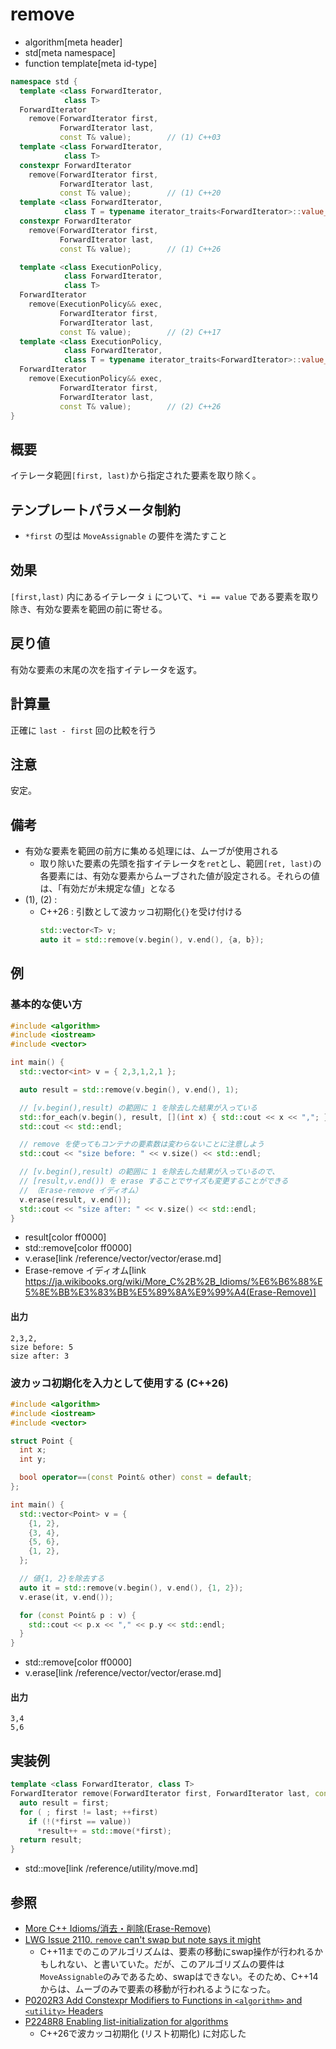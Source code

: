 # remove
* algorithm[meta header]
* std[meta namespace]
* function template[meta id-type]

```cpp
namespace std {
  template <class ForwardIterator,
            class T>
  ForwardIterator
    remove(ForwardIterator first,
           ForwardIterator last,
           const T& value);        // (1) C++03
  template <class ForwardIterator,
            class T>
  constexpr ForwardIterator
    remove(ForwardIterator first,
           ForwardIterator last,
           const T& value);        // (1) C++20
  template <class ForwardIterator,
            class T = typename iterator_traits<ForwardIterator>::value_type>
  constexpr ForwardIterator
    remove(ForwardIterator first,
           ForwardIterator last,
           const T& value);        // (1) C++26

  template <class ExecutionPolicy,
            class ForwardIterator,
            class T>
  ForwardIterator
    remove(ExecutionPolicy&& exec,
           ForwardIterator first,
           ForwardIterator last,
           const T& value);        // (2) C++17
  template <class ExecutionPolicy,
            class ForwardIterator,
            class T = typename iterator_traits<ForwardIterator>::value_type>
  ForwardIterator
    remove(ExecutionPolicy&& exec,
           ForwardIterator first,
           ForwardIterator last,
           const T& value);        // (2) C++26
}
```

## 概要
イテレータ範囲`[first, last)`から指定された要素を取り除く。


## テンプレートパラメータ制約
- `*first` の型は `MoveAssignable` の要件を満たすこと


## 効果
`[first,last)` 内にあるイテレータ `i` について、`*i == value` である要素を取り除き、有効な要素を範囲の前に寄せる。


## 戻り値
有効な要素の末尾の次を指すイテレータを返す。


## 計算量
正確に `last - first` 回の比較を行う


## 注意
安定。


## 備考
- 有効な要素を範囲の前方に集める処理には、ムーブが使用される
    - 取り除いた要素の先頭を指すイテレータを`ret`とし、範囲`[ret, last)`の各要素には、有効な要素からムーブされた値が設定される。それらの値は、「有効だが未規定な値」となる
- (1), (2) :
    - C++26 : 引数として波カッコ初期化`{}`を受け付ける
        ```cpp
        std::vector<T> v;
        auto it = std::remove(v.begin(), v.end(), {a, b});
        ```


## 例
### 基本的な使い方
```cpp example
#include <algorithm>
#include <iostream>
#include <vector>

int main() {
  std::vector<int> v = { 2,3,1,2,1 };

  auto result = std::remove(v.begin(), v.end(), 1);

  // [v.begin(),result) の範囲に 1 を除去した結果が入っている
  std::for_each(v.begin(), result, [](int x) { std::cout << x << ","; });
  std::cout << std::endl;

  // remove を使ってもコンテナの要素数は変わらないことに注意しよう
  std::cout << "size before: " << v.size() << std::endl;

  // [v.begin(),result) の範囲に 1 を除去した結果が入っているので、
  // [result,v.end()) を erase することでサイズも変更することができる
  // （Erase-remove イディオム）
  v.erase(result, v.end());
  std::cout << "size after: " << v.size() << std::endl;
}
```
* result[color ff0000]
* std::remove[color ff0000]
* v.erase[link /reference/vector/vector/erase.md]
* Erase-remove イディオム[link https://ja.wikibooks.org/wiki/More_C%2B%2B_Idioms/%E6%B6%88%E5%8E%BB%E3%83%BB%E5%89%8A%E9%99%A4(Erase-Remove)]

#### 出力
```
2,3,2,
size before: 5
size after: 3
```

### 波カッコ初期化を入力として使用する (C++26)
```cpp example
#include <algorithm>
#include <iostream>
#include <vector>

struct Point {
  int x;
  int y;

  bool operator==(const Point& other) const = default;
};

int main() {
  std::vector<Point> v = {
    {1, 2},
    {3, 4},
    {5, 6},
    {1, 2},
  };

  // 値{1, 2}を除去する
  auto it = std::remove(v.begin(), v.end(), {1, 2});
  v.erase(it, v.end());

  for (const Point& p : v) {
    std::cout << p.x << "," << p.y << std::endl;
  }
}
```
* std::remove[color ff0000]
* v.erase[link /reference/vector/vector/erase.md]

#### 出力
```
3,4
5,6
```


## 実装例
```cpp
template <class ForwardIterator, class T>
ForwardIterator remove(ForwardIterator first, ForwardIterator last, const T& value) {
  auto result = first;
  for ( ; first != last; ++first)
    if (!(*first == value))
      *result++ = std::move(*first);
  return result;
}
```
* std::move[link /reference/utility/move.md]


## 参照
- [More C++ Idioms/消去・削除(Erase-Remove)](https://ja.wikibooks.org/wiki/More_C%2B%2B_Idioms/%E6%B6%88%E5%8E%BB%E3%83%BB%E5%89%8A%E9%99%A4(Erase-Remove))
- [LWG Issue 2110. `remove` can't swap but note says it might](http://www.open-std.org/jtc1/sc22/wg21/docs/lwg-defects.html#2110)
    - C++11までのこのアルゴリズムは、要素の移動にswap操作が行われるかもしれない、と書いていた。だが、このアルゴリズムの要件は`MoveAssignable`のみであるため、swapはできない。そのため、C++14からは、ムーブのみで要素の移動が行われるようになった。
- [P0202R3 Add Constexpr Modifiers to Functions in `<algorithm>` and `<utility>` Headers](http://www.open-std.org/jtc1/sc22/wg21/docs/papers/2017/p0202r3.html)
- [P2248R8 Enabling list-initialization for algorithms](https://open-std.org/jtc1/sc22/wg21/docs/papers/2024/p2248r8.html)
    - C++26で波カッコ初期化 (リスト初期化) に対応した
